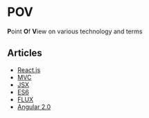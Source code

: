 # POV

**P**oint **O**f **V**iew on various technology and terms

## Articles

- <a href='./react/readme.md'>React.js</a>
- <a href='./mvc/readme.md'>MVC</a>
- <a href='./jsx/readme.md'>JSX</a>
- <a href='./es6/readme.md'>ES6</a>
- <a href='./flux/readme.md'>FLUX</a>
- <a href='./angular 2.0/readme.md'>Angular 2.0</a>

